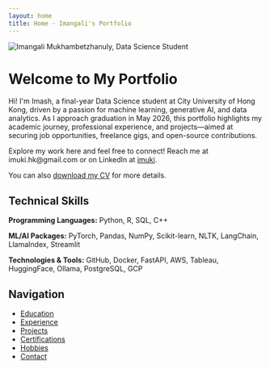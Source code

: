 ```yaml
---
layout: home
title: Home - Imangali's Portfolio
---
```


<div class="home-content">
  <div class="profile-section">
    <img src="{{ '/assets/images/profile.jpg' | relative_url }}" alt="Imangali Mukhambetzhanuly, Data Science Student" class="profile-image">
  </div>
  <div class="text-section">
    <h1>Welcome to My Portfolio</h1>
    <p>Hi! I'm Imash, a final-year Data Science student at City University of Hong Kong, driven by a passion for machine learning, generative AI, and data analytics. As I approach graduation in May 2026, this portfolio highlights my academic journey, professional experience, and projects—aimed at securing job opportunities, freelance gigs, and open-source contributions.</p>
    <p>Explore my work here and feel free to connect! Reach me at imuki.hk@gmail.com or on LinkedIn at <a href="https://linkedin.com/in/imuki">imuki</a>.</p>
    <p>You can also <a href="{{ '/assets/images/Mukhambetzhanuly_Imangali_CV.pdf' | relative_url }}" target="_blank">download my CV</a> for more details.</p>
  </div>
</div>

## Technical Skills

<div class="skills-overview">
  <p><strong>Programming Languages:</strong> Python, R, SQL, C++</p>
  <p><strong>ML/AI Packages:</strong> PyTorch, Pandas, NumPy, Scikit-learn, NLTK, LangChain, LlamaIndex, Streamlit</p>
  <p><strong>Technologies & Tools:</strong> GitHub, Docker, FastAPI, AWS, Tableau, HuggingFace, Ollama, PostgreSQL, GCP</p>
</div>

## Navigation
- [Education](/education)
- [Experience](/experience)
- [Projects](/projects)
- [Certifications](/certifications)
- [Hobbies](/hobbies)
- [Contact](mailto:imuki.hk@gmail.com)